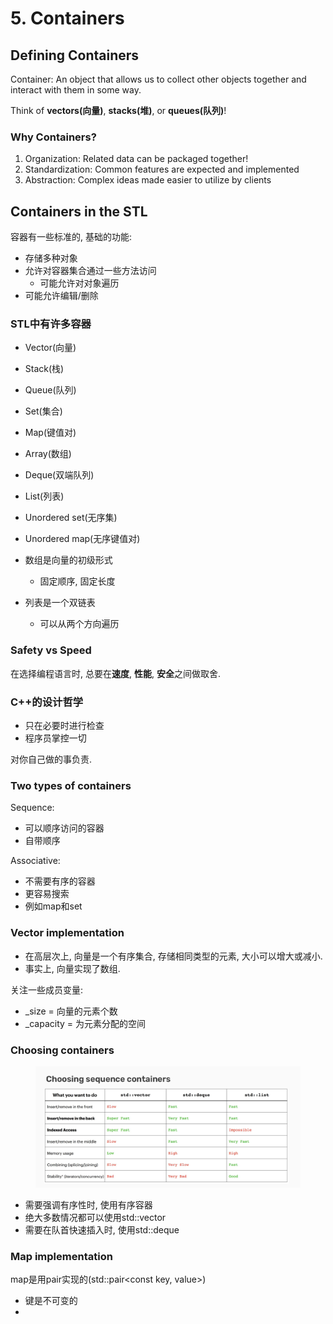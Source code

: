 # 5. Containers

## Defining Containers

Container: An object that allows us to
&#x20;collect other objects together and interact
&#x20;with them in some way.

Think of **vectors(向量)**, **stacks(堆)**, or **queues(队列)**!



### Why Containers?

1. Organization: Related data
   &#x20;can be
   &#x20;packaged
   &#x20;together!
2. Standardization: Common
   &#x20;features are
   &#x20;expected and
   &#x20;implemented
3. Abstraction: Complex ideas
   &#x20;made easier to
   &#x20;utilize by
   &#x20;clients



## Containers in the STL

容器有一些标准的, 基础的功能:

* 存储多种对象
* 允许对容器集合通过一些方法访问
  * 可能允许对对象遍历
* 可能允许编辑/删除



### STL中有许多容器

* Vector(向量)
* Stack(栈)
* Queue(队列)
* Set(集合)
* Map(键值对)
* Array(数组)
* Deque(双端队列)
* List(列表)
* Unordered set(无序集)
* Unordered map(无序键值对)



* 数组是向量的初级形式
  * 固定顺序, 固定长度
* 列表是一个双链表
  * 可以从两个方向遍历



### Safety vs Speed

在选择编程语言时, 总要在**速度**, **性能**, **安全**之间做取舍.



### C++的设计哲学

* 只在必要时进行检查
* 程序员掌控一切

对你自己做的事负责.



### Two types of containers

Sequence:

* 可以顺序访问的容器
* 自带顺序

Associative:

* 不需要有序的容器
* 更容易搜索
* 例如map和set



### Vector implementation

* 在高层次上, 向量是一个有序集合, 存储相同类型的元素, 大小可以增大或减小.
* 事实上, 向量实现了数组.



关注一些成员变量:

* \_size = 向量的元素个数
* \_capacity = 为元素分配的空间



### Choosing containers

<figure><img src=".gitbook/assets/QQ20250826-110239.png" alt=""><figcaption></figcaption></figure>

* 需要强调有序性时, 使用有序容器
* 绝大多数情况都可以使用std::vector
* 需要在队首快速插入时, 使用std::deque



### Map implementation

map是用pair实现的(std::pair\<const key, value>)

* 键是不可变的
*



